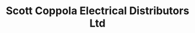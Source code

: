 ---
title: "Scott Coppola Electrical Distributors Ltd"
url: /edinburgh/scott-coppola-electrical-distributors-ltd/
shop: electronics
---